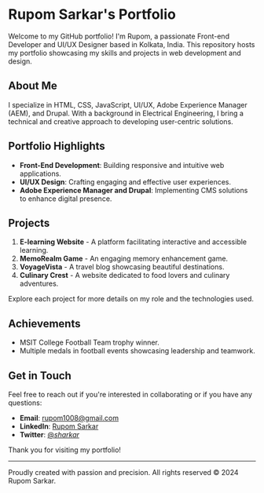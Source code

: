 # Rupom Sarkar's Portfolio

Welcome to my GitHub portfolio! I'm Rupom, a passionate Front-end Developer and UI/UX Designer based in Kolkata, India. This repository hosts my portfolio showcasing my skills and projects in web development and design.

## About Me

I specialize in HTML, CSS, JavaScript, UI/UX, Adobe Experience Manager (AEM), and Drupal. With a background in Electrical Engineering, I bring a technical and creative approach to developing user-centric solutions.

## Portfolio Highlights

- **Front-End Development**: Building responsive and intuitive web applications.
- **UI/UX Design**: Crafting engaging and effective user experiences.
- **Adobe Experience Manager and Drupal**: Implementing CMS solutions to enhance digital presence.

## Projects

1. **E-learning Website** - A platform facilitating interactive and accessible learning.
2. **MemoRealm Game** - An engaging memory enhancement game.
3. **VoyageVista** - A travel blog showcasing beautiful destinations.
4. **Culinary Crest** - A website dedicated to food lovers and culinary adventures.

Explore each project for more details on my role and the technologies used.

## Achievements

- MSIT College Football Team trophy winner.
- Multiple medals in football events showcasing leadership and teamwork.

## Get in Touch

Feel free to reach out if you're interested in collaborating or if you have any questions:
- **Email**: rupom1008@gmail.com
- **LinkedIn**: [Rupom Sarkar](www.linkedin.com/in/rupom-sarkar)
- **Twitter**: [@_sharkar_](https://twitter.com/_sharkar_)

Thank you for visiting my portfolio!

---

Proudly created with passion and precision. All rights reserved © 2024 Rupom Sarkar.

